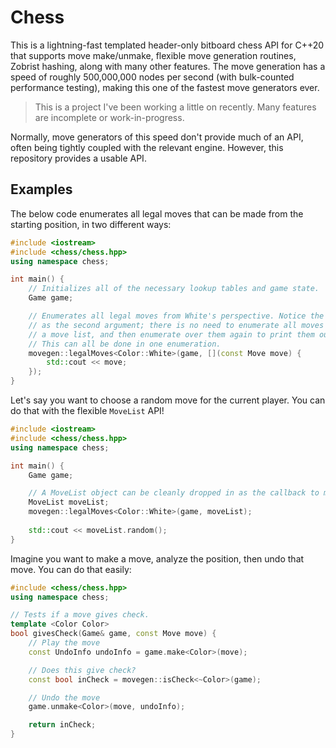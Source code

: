 # Chess

This is a lightning-fast templated header-only bitboard chess API for C++20 that supports move make/unmake, flexible move generation routines, Zobrist hashing, along with many other features. The move generation has a speed of roughly 500,000,000 nodes per second (with bulk-counted performance testing), making this one of the fastest move generators ever.

> This is a project I've been working a little on recently. Many features are incomplete or work-in-progress.

Normally, move generators of this speed don't provide much of an API, often being tightly coupled with the relevant engine. However, this repository provides a usable API.

## Examples
The below code enumerates all legal moves that can be made from the starting position, in two different ways:

```cpp
#include <iostream>
#include <chess/chess.hpp>
using namespace chess;

int main() {
	// Initializes all of the necessary lookup tables and game state.
	Game game;

	// Enumerates all legal moves from White's perspective. Notice the callback
	// as the second argument; there is no need to enumerate all moves into
	// a move list, and then enumerate over them again to print them out.
	// This can all be done in one enumeration.
	movegen::legalMoves<Color::White>(game, [](const Move move) {
		std::cout << move;
	});
}
```

Let's say you want to choose a random move for the current player. You can do that with the flexible `MoveList` API!

```cpp
#include <iostream>
#include <chess/chess.hpp>
using namespace chess;

int main() {
	Game game;

	// A MoveList object can be cleanly dropped in as the callback to move generation.
	MoveList moveList;
	movegen::legalMoves<Color::White>(game, moveList);
	
	std::cout << moveList.random();
}
```

Imagine you want to make a move, analyze the position, then undo that move. You can do that easily:

```cpp
#include <chess/chess.hpp>
using namespace chess;

// Tests if a move gives check.
template <Color Color>
bool givesCheck(Game& game, const Move move) {
	// Play the move
	const UndoInfo undoInfo = game.make<Color>(move);

	// Does this give check?
	const bool inCheck = movegen::isCheck<~Color>(game);

	// Undo the move
	game.unmake<Color>(move, undoInfo);

	return inCheck;
}
```